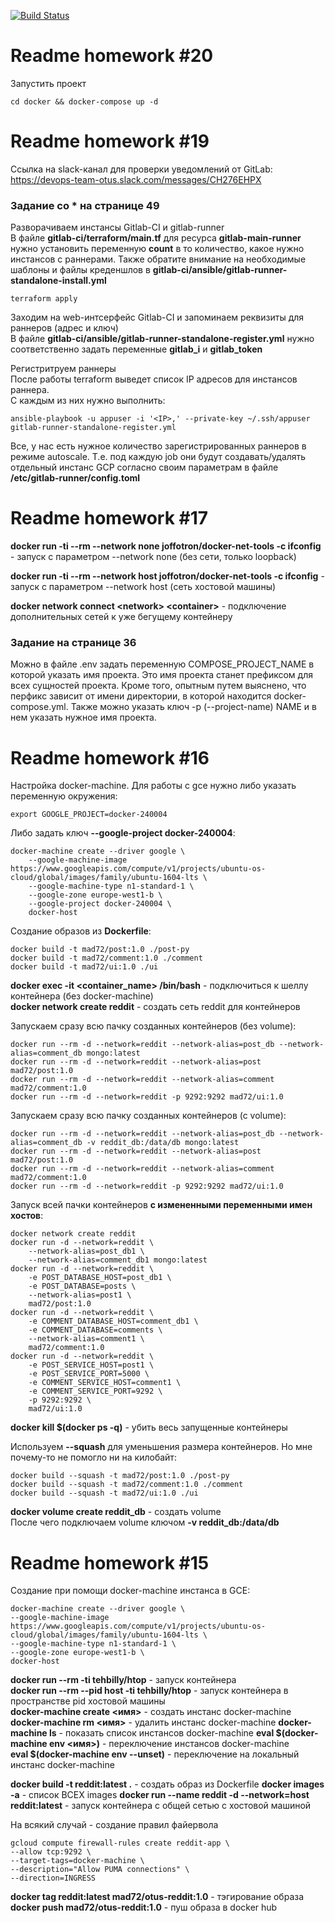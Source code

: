 [![Build Status](https://travis-ci.com/otus-devops-2019-02/v1k3ng_microservices.svg?branch=master)](https://travis-ci.com/otus-devops-2019-02/v1k3ng_microservices)

# Readme homework #20
Запустить проект
```
cd docker && docker-compose up -d
```


# Readme homework #19
Ссылка на slack-канал для проверки уведомлений от GitLab:  
https://devops-team-otus.slack.com/messages/CH276EHPX


### Задание со * на странице 49

Разворачиваем инстансы Gitlab-CI и gitlab-runner  
В файле **gitlab-ci/terraform/main.tf** для ресурса **gitlab-main-runner** нужно установить переменную **count** в то количество, какое нужно инстансов с раннерами. Также обратите внимание на необходимые шаблоны и файлы креденшлов в **gitlab-ci/ansible/gitlab-runner-standalone-install.yml**
```
terraform apply
```
Заходим на web-интсерфейс Gitlab-CI и запоминаем реквизиты для раннеров (адрес и ключ)  
В файле **gitlab-ci/ansible/gitlab-runner-standalone-register.yml** нужно соответственно задать переменные **gitlab_i** и **gitlab_token**  
  
Регистритруем раннеры  
После работы terraform выведет список IP адресов для инстансов раннера.  
С каждым из них нужно выполнить:
```
ansible-playbook -u appuser -i '<IP>,' --private-key ~/.ssh/appuser gitlab-runner-standalone-register.yml
```
Все, у нас есть нужное количество зарегистрированных раннеров в режиме autoscale. Т.е. под каждую job они будут создавать/удалять отдельный инстанс GCP согласно своим параметрам в файле **/etc/gitlab-runner/config.toml**



# Readme homework #17

**docker run -ti --rm --network none joffotron/docker-net-tools -c ifconfig** - запуск с параметром --network none (без сети, только loopback)  

**docker run -ti --rm --network host joffotron/docker-net-tools -c ifconfig** - запуск с параметром --network host (сеть хостовой машины)

**docker network connect \<network\> \<container\>** - подключение дополнительных сетей к уже бегущему контейнеру  

### Задание на странице 36
Можно в файле .env задать переменную COMPOSE_PROJECT_NAME в которой указать имя проекта. Это имя проекта станет префиксом для всех сущностей проекта. Кроме того, опытным путем выяснено, что перфикс зависит от имени директории, в которой находится docker-compose.yml.
Также можно указать ключ -p (--project-name) NAME и в нем указать нужное имя проекта.  


# Readme homework #16

Настройка docker-machine. Для работы с gce нужно либо указать переменную окружения:  
```
export GOOGLE_PROJECT=docker-240004
```
Либо задать ключ **--google-project docker-240004**:
```
docker-machine create --driver google \
    --google-machine-image https://www.googleapis.com/compute/v1/projects/ubuntu-os-cloud/global/images/family/ubuntu-1604-lts \
    --google-machine-type n1-standard-1 \
    --google-zone europe-west1-b \
    --google-project docker-240004 \
    docker-host
```

Создание образов из **Dockerfile**:  
```
docker build -t mad72/post:1.0 ./post-py
docker build -t mad72/comment:1.0 ./comment
docker build -t mad72/ui:1.0 ./ui
```
**docker exec -it <container_name> /bin/bash** - подключиться к шеллу контейнера (без docker-machine)  
**docker network create reddit** - создать сеть reddit для контейнеров  

Запускаем сразу всю пачку созданных контейнеров (без volume):
```
docker run --rm -d --network=reddit --network-alias=post_db --network-alias=comment_db mongo:latest
docker run --rm -d --network=reddit --network-alias=post mad72/post:1.0
docker run --rm -d --network=reddit --network-alias=comment mad72/comment:1.0
docker run --rm -d --network=reddit -p 9292:9292 mad72/ui:1.0
```
Запускаем сразу всю пачку созданных контейнеров (с volume):
```
docker run --rm -d --network=reddit --network-alias=post_db --network-alias=comment_db -v reddit_db:/data/db mongo:latest
docker run --rm -d --network=reddit --network-alias=post mad72/post:1.0
docker run --rm -d --network=reddit --network-alias=comment mad72/comment:1.0
docker run --rm -d --network=reddit -p 9292:9292 mad72/ui:1.0
```
Запуск всей пачки контейнеров **с измененными переменными имен хостов**:  
```
docker network create reddit
docker run -d --network=reddit \
    --network-alias=post_db1 \
    --network-alias=comment_db1 mongo:latest
docker run -d --network=reddit \
    -e POST_DATABASE_HOST=post_db1 \
    -e POST_DATABASE=posts \
    --network-alias=post1 \
    mad72/post:1.0
docker run -d --network=reddit \
    -e COMMENT_DATABASE_HOST=comment_db1 \
    -e COMMENT_DATABASE=comments \
    --network-alias=comment1 \
    mad72/comment:1.0
docker run -d --network=reddit \
    -e POST_SERVICE_HOST=post1 \
    -e POST_SERVICE_PORT=5000 \
    -e COMMENT_SERVICE_HOST=comment1 \
    -e COMMENT_SERVICE_PORT=9292 \
    -p 9292:9292 \
    mad72/ui:1.0
```

**docker kill $(docker ps -q)** - убить весь запущенные контейнеры  

Используем **--squash** для уменьшения размера контейнеров. Но мне почему-то не помогло ни на килобайт:  
```
docker build --squash -t mad72/post:1.0 ./post-py
docker build --squash -t mad72/comment:1.0 ./comment
docker build --squash -t mad72/ui:1.0 ./ui
```
**docker volume create reddit_db** - создать volume  
После чего подключаем volume ключом **-v reddit_db:/data/db**  


# Readme homework #15

Создание при помощи docker-machine инстанса в GCE:  
```
docker-machine create --driver google \
--google-machine-image https://www.googleapis.com/compute/v1/projects/ubuntu-os-cloud/global/images/family/ubuntu-1604-lts \
--google-machine-type n1-standard-1 \
--google-zone europe-west1-b \
docker-host
```
**docker run --rm -ti tehbilly/htop** - запуск контейнера  
**docker run --rm --pid host -ti tehbilly/htop** - запуск контейнера в пространстве pid хостовой машины  
**docker-machine create <имя>** - создать инстанс docker-machine  
**docker-machine rm <имя>** - удалить инстанс docker-machine
**docker-machine ls** - показать список инстансов docker-machine
**eval $(docker-machine env <имя>)** - переключение инстансов docker-machine  
**eval $(docker-machine env --unset)** - переключение на локальный инстанс docker-machine

**docker build -t reddit:latest .** - создать образ из Dockerfile
**docker images -a** - список ВСЕХ images 
**docker run --name reddit -d --network=host reddit:latest** - запуск контейнера с общей сетью с хостовой машиной  

На всякий случай - создание правил файервола
```
gcloud compute firewall-rules create reddit-app \
--allow tcp:9292 \
--target-tags=docker-machine \
--description="Allow PUMA connections" \
--direction=INGRESS
```

**docker tag reddit:latest mad72/otus-reddit:1.0** - тэгирование образа
**docker push mad72/otus-reddit:1.0** - пуш образа в docker hub

